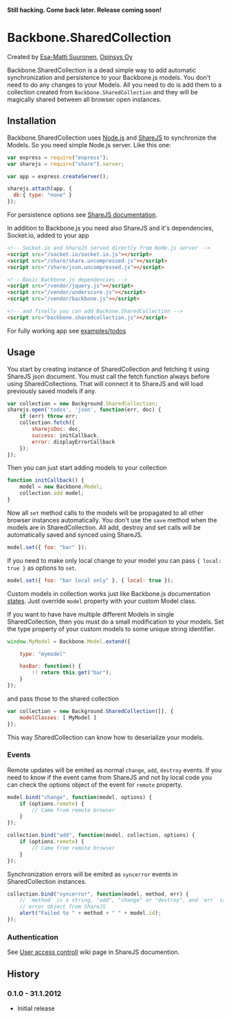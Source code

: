 **Still hacking. Come back later. Release coming soon!**

# Backbone.SharedCollection

Created by [Esa-Matti Suuronen](http://esa-matti.suuronen.org/), [Opinsys Oy](http://opinsys.fi/)

Backbone.SharedCollection is a dead simple way to add automatic synchronization
and persistence to your Backbone.js models. You don't need to do any changes to
your Models. All you need to do is add them to a collection created from
`Backbone.SharedCollection` and they will be magically shared between all
browser open instances.


## Installation

Backbone.SharedCollection uses [Node.js][] and [ShareJS][] to synchronize the
Models. So you need simple Node.js server. Like this one:


```javascript
var express = require("express");
var sharejs = require("share").server;

var app = express.createServer();

sharejs.attach(app, {
  db:{ type: "none" }
});
```

For persistence options see [ShareJS documentation](https://github.com/josephg/ShareJS).

In addition to Backbone.js you need also ShareJS and it's
dependencies, Socket.io, added to your app

```html
<!-- Socket.io and ShareJS served directly from Node.js server -->
<script src="/socket.io/socket.io.js"></script>
<script src="/share/share.uncompressed.js"></script>
<script src="/share/json.uncompressed.js"></script>

<!-- Basic Backbone.js dependencies -->
<script src="/vendor/jquery.js"></script>
<script src="/vendor/underscore.js"></script>
<script src="/vendor/backbone.js"></script>

<!-- and finally you can add Backone.SharedCollection -->
<script src="backbone.sharedcollection.js"></script>
```

For fully working app see [examples/todos](https://github.com/opinsys/backbone.sharedcollection/tree/master/examples/todos)

## Usage

You start by creating instance of SharedCollection and fetching it using
ShareJS json document. You must call the fetch function always before using
SharedCollections. That will connect it to ShareJS and will load previously
saved models if any.

```javascript
var collection = new Background.SharedCollection;
sharejs.open('todos', 'json', function(err, doc) {
    if (err) throw err;
    collection.fetch({
        sharejsDoc: doc,
        success: initCallback,
        error: displayErrorCallback
    });
});
```

Then you can just start adding models to your collection

```javascript
function initCallback() {
    model = new Backbone.Model;
    collection.add model;
}
```

Now all `set` method calls to the models will be propagated to all other
browser instances automatically. You don't use the `save` method when the
models are in SharedCollection. All add, destroy and set calls will be
automatically saved and synced using ShareJS.

```javascript
model.set({ foo: "bar" });
```

If you need to make only local change to your model you can pass `{ local: true
}` as options to `set`.


```javascript
model.set({ foo: "bar local only" }, { local: true });
```

Custom models in collection works just like Backbone.js documentation
[states](http://documentcloud.github.com/backbone/#Collection-model). Just
override `model` property with your custom Model class.

If you want to have have multiple different Models in single SharedCollection,
then you must do a small modification to your models. Set the type property of
your custom models to some unique string identifier.

```javascript
window.MyModel = Backbone.Model.extend({

    type: "mymodel"

    hasBar: function() {
        !! return this.get("bar");
    }
});

```

and pass those to the shared collection

```javascript
var collection = new Background.SharedCollection([], {
    modelClasses: [ MyModel ]
});
```

This way SharedCollection can know how to deserialize your models.

### Events

Remote updates will be emited as normal `change`, `add`, `destroy` events. If
you need to know if the event came from ShareJS and not by local code you can
check the options object of the event for `remote` property.

```javascript
model.bind("change", function(model, options) {
    if (options.remote) {
        // Came from remote browser
    }
});

collection.bind("add", function(model, collection, options) {
    if (options.remote) {
        // Came from remote browser
    }
});
```

Synchronization errors will be emited as `syncerror` events in SharedCollection instances.

```javascript
collection.bind("syncerror", function(model, method, err) {
    // `method` is a string, "add", "change" or "destroy", and `err` is the
    // error object from ShareJS
    alert("Failed to " + method + " " + model.id);
});
```

### Authentication

See [User access controll](https://github.com/josephg/ShareJS/wiki/User-access-control)
wiki page in ShareJS documention.


## History

### 0.1.0 - 31.1.2012

  * Initial release

[Node.js]: http://sharejs.org/
[ShareJS]: http://sharejs.org/


